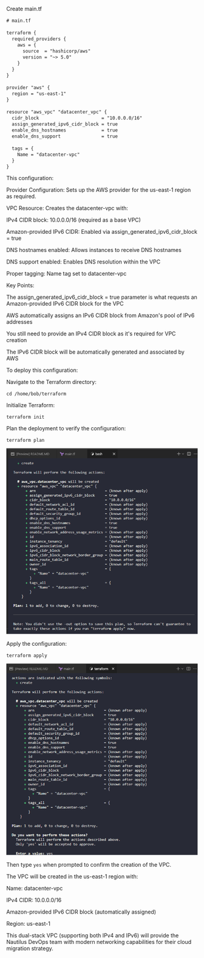 Create main.tf

```
# main.tf

terraform {
  required_providers {
    aws = {
      source  = "hashicorp/aws"
      version = "~> 5.0"
    }
  }
}

provider "aws" {
  region = "us-east-1"
}

resource "aws_vpc" "datacenter_vpc" {
  cidr_block                       = "10.0.0.0/16"
  assign_generated_ipv6_cidr_block = true
  enable_dns_hostnames             = true
  enable_dns_support               = true

  tags = {
    Name = "datacenter-vpc"
  }
}
```

This configuration:

Provider Configuration: Sets up the AWS provider for the us-east-1 region as required.

VPC Resource: Creates the datacenter-vpc with:

IPv4 CIDR block: 10.0.0.0/16 (required as a base VPC)

Amazon-provided IPv6 CIDR: Enabled via assign_generated_ipv6_cidr_block = true

DNS hostnames enabled: Allows instances to receive DNS hostnames

DNS support enabled: Enables DNS resolution within the VPC

Proper tagging: Name tag set to datacenter-vpc

Key Points:

The assign_generated_ipv6_cidr_block = true parameter is what requests an Amazon-provided IPv6 CIDR block for the VPC

AWS automatically assigns an IPv6 CIDR block from Amazon's pool of IPv6 addresses

You still need to provide an IPv4 CIDR block as it's required for VPC creation

The IPv6 CIDR block will be automatically generated and associated by AWS

To deploy this configuration:

Navigate to the Terraform directory:

```
cd /home/bob/terraform
```

Initialize Terraform:

```
terraform init
```

Plan the deployment to verify the configuration:

```
terraform plan
```

![alt text](image.png)

Apply the configuration:

```
terraform apply
```

![alt text](image-1.png)

Then type `yes` when prompted to confirm the creation of the VPC.

The VPC will be created in the us-east-1 region with:

Name: datacenter-vpc

IPv4 CIDR: 10.0.0.0/16

Amazon-provided IPv6 CIDR block (automatically assigned)

Region: us-east-1

This dual-stack VPC (supporting both IPv4 and IPv6) will provide the Nautilus DevOps team with modern networking capabilities for their cloud migration strategy.
